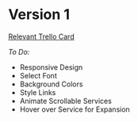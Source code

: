 # Version 1
[Relevant Trello Card](https://trello.com/c/BqVfCRVD)

*To Do:*
* Responsive Design
* Select Font
* Background Colors
* Style Links
* Animate Scrollable Services
* Hover over Service for Expansion
